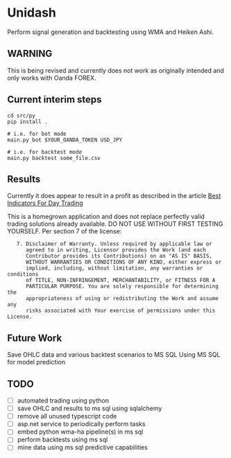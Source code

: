 # Unidash

Perform signal generation and backtesting using WMA and Heiken Ashi.

## WARNING

This is being revised and currently does not work as originally intended and only
works with Oanda FOREX.  

## Current interim steps

```shell
cd src/py
pip install .

# i.e. for bot mode
main.py bot $YOUR_OANDA_TOKEN USD_JPY

# i.e. for backtest mode
main.py backtest some_file.csv
```

## Results

Currently it does appear to result in a profit as described in the article
[Best Indicators For Day Trading](https://www.liberatedstocktrader.com/best-indicators-for-day-trading/#wma)

This is a homegrown application and does not replace perfectly valid trading
solutions already available. DO NOT USE WITHOUT FIRST TESTING YOURSELF.
Per section 7 of the license:

```text
   7. Disclaimer of Warranty. Unless required by applicable law or
      agreed to in writing, Licensor provides the Work (and each
      Contributor provides its Contributions) on an "AS IS" BASIS,
      WITHOUT WARRANTIES OR CONDITIONS OF ANY KIND, either express or
      implied, including, without limitation, any warranties or conditions
      of TITLE, NON-INFRINGEMENT, MERCHANTABILITY, or FITNESS FOR A
      PARTICULAR PURPOSE. You are solely responsible for determining the
      appropriateness of using or redistributing the Work and assume any
      risks associated with Your exercise of permissions under this License.
```

## Future Work

Save OHLC data and various backtest scenarios to MS SQL
Using MS SQL for model prediction

## TODO

- [ ] automated trading using python
- [ ] save OHLC and results to ms sql using sqlalchemy
- [ ] remove all unused typescript code
- [ ] asp.net service to periodically perform tasks
- [ ] embed python wma-ha pipeline(s) in ms sql
- [ ] perform backtests using ms sql
- [ ] mine data using ms sql predictive capabilities
